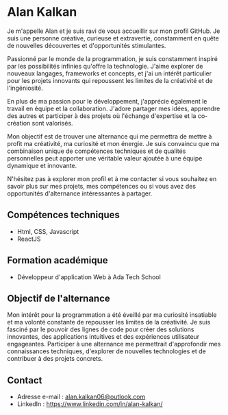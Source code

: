 # Alan Kalkan

Je m'appelle Alan et je suis ravi de vous accueillir sur mon profil GitHub. Je suis une personne créative, curieuse et extravertie, constamment en quête de nouvelles découvertes et d'opportunités stimulantes.

Passionné par le monde de la programmation, je suis constamment inspiré par les possibilités infinies qu'offre la technologie. J'aime explorer de nouveaux langages, frameworks et concepts, et j'ai un intérêt particulier pour les projets innovants qui repoussent les limites de la créativité et de l'ingéniosité.

En plus de ma passion pour le développement, j'apprécie également le travail en équipe et la collaboration. J'adore partager mes idées, apprendre des autres et participer à des projets où l'échange d'expertise et la co-création sont valorisés.

Mon objectif est de trouver une alternance qui me permettra de mettre à profit ma créativité, ma curiosité et mon énergie. Je suis convaincu que ma combinaison unique de compétences techniques et de qualités personnelles peut apporter une véritable valeur ajoutée à une équipe dynamique et innovante.

N'hésitez pas à explorer mon profil et à me contacter si vous souhaitez en savoir plus sur mes projets, mes compétences ou si vous avez des opportunités d'alternance intéressantes à partager.



## Compétences techniques

- Html, CSS, Javascript
- ReactJS

## Formation académique

- Développeur d'application Web à Ada Tech School

## Objectif de l'alternance

Mon intérêt pour la programmation a été éveillé par ma curiosité insatiable et ma volonté constante de repousser les limites de la créativité. Je suis fasciné par le pouvoir des lignes de code pour créer des solutions innovantes, des applications intuitives et des expériences utilisateur engageantes. Participer à une alternance me permettrait d'approfondir mes connaissances techniques, d'explorer de nouvelles technologies et de contribuer à des projets concrets.

## Contact

- Adresse e-mail : alan.kalkan06@outlook.com
- LinkedIn : https://www.linkedin.com/in/alan-kalkan/

